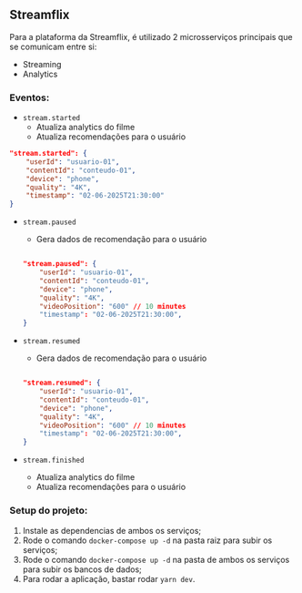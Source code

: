 ## Streamflix
Para a plataforma da Streamflix, é utilizado 2 microsserviços principais que se comunicam entre si:
- Streaming
- Analytics

### Eventos:
- `stream.started`
    - Atualiza analytics do filme
    - Atualiza recomendações para o usuário

```json
"stream.started": {
	"userId": "usuario-01",
	"contentId": "conteudo-01",
	"device": "phone",
	"quality": "4K",
	"timestamp": "02-06-2025T21:30:00"
}
```

- `stream.paused`
    - Gera dados de recomendação para o usuário
    
    ```json
    
    "stream.paused": {
    	"userId": "usuario-01",
    	"contentId": "conteudo-01",
    	"device": "phone",
    	"quality": "4K",
    	"videoPosition": "600" // 10 minutes
    	"timestamp": "02-06-2025T21:30:00",
    }
    ```
    
- `stream.resumed`
    - Gera dados de recomendação para o usuário
    
    ```json
    
    "stream.resumed": {
    	"userId": "usuario-01",
    	"contentId": "conteudo-01",
    	"device": "phone",
    	"quality": "4K",
    	"videoPosition": "600" // 10 minutes
    	"timestamp": "02-06-2025T21:30:00",
    }
    ```
    
- `stream.finished`
    - Atualiza analytics do filme
    - Atualiza recomendações para o usuário

### Setup do projeto:
1. Instale as dependencias de ambos os serviços;
2. Rode o comando `docker-compose up -d` na pasta raiz para subir os serviços;
3. Rode o comando `docker-compose up -d` na pasta de ambos os serviços para subir os bancos de dados;
4. Para rodar a aplicação, bastar rodar `yarn dev`.